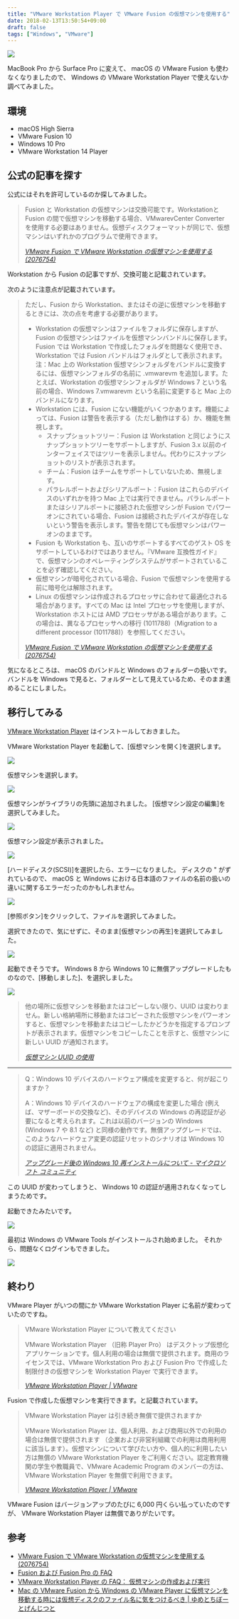 ```yaml
---
title: "VMware Workstation Player で VMware Fusion の仮想マシンを使用する"
date: 2018-02-13T13:50:54+09:00
draft: false
tags: ["Windows", "VMware"]
---
```


![](/img/93-01.jpg)

MacBook Pro から Surface Pro に変えて、 macOS の VMware Fusion も使わなくなりましたので、 Windows の VMware Workstation Player で使えないか調べてみました。

<!--more-->

## 環境

* macOS High Sierra
* VMware Fusion 10
* Windows 10 Pro
* VMware Workstation 14 Player

## 公式の記事を探す

公式にはそれを許可しているのか探してみました。

> Fusion と Workstation の仮想マシンは交換可能です。Workstationと Fusion の間で仮想マシンを移動する場合、VMwarevCenter Converter を使用する必要はありません。仮想ディスクフォーマットが同じで、仮想マシンはいずれかのプログラムで使用できます。
>
> <cite>[VMware Fusion で VMware Workstation の仮想マシンを使用する (2076754)](https://kb.vmware.com/s/article/2076754)</cite>

Workstation から Fusion の記事ですが、交換可能と記載されています。

次のように注意点が記載されています。

> ただし、Fusion から Workstation、またはその逆に仮想マシンを移動するときには、次の点を考慮する必要があります。
>
> * Workstation の仮想マシンはファイルをフォルダに保存しますが、Fusion の仮想マシンはファイルを仮想マシンバンドルに保存します。Fusion では Workstation で作成したフォルダを問題なく使用でき、Workstation では Fusion バンドルはフォルダとして表示されます。  
> 注：Mac 上の Workstation 仮想マシンフォルダをバンドルに変換するには、仮想マシンフォルダの名前に .vmwarevm を追加します。たとえば、Workstation の仮想マシンフォルダが Windows 7 という名前の場合、Windows 7.vmwarevm という名前に変更すると Mac 上のバンドルになります。 
> * Workstation には、Fusion にない機能がいくつかあります。機能によっては、Fusion は警告を表示する（ただし動作はする）か、機能を無視します。
>     * スナップショットツリー：Fusion は Workstation と同じようにスナップショットツリーをサポートしますが、Fusion 3.x 以前のインターフェイスではツリーを表示しません。代わりにスナップショットのリストが表示されます。
>     * チーム：Fusion はチームをサポートしていないため、無視します。 
>     * パラレルポートおよびシリアルポート：Fusion はこれらのデバイスのいずれかを持つ Mac 上では実行できません。パラレルポートまたはシリアルポートに接続された仮想マシンが Fusion でパワーオンにされている場合、Fusion は接続されたデバイスが存在しないという警告を表示します。警告を閉じても仮想マシンはパワーオンのままです。
> * Fusion も Workstation も、互いのサポートするすべてのゲスト OS をサポートしているわけではありません。『VMware 互換性ガイド』で、仮想マシンのオペレーティングシステムがサポートされていることを必ず確認してください。 
> * 仮想マシンが暗号化されている場合、Fusion で仮想マシンを使用する前に暗号化は解除されます。 
> * Linux の仮想マシンは作成されるプロセッサに合わせて最適化される場合があります。すべての Mac は Intel プロセッサを使用しますが、Workstation ホストには AMD プロセッサがある場合があります。この場合は、異なるプロセッサへの移行 (1011788)（Migration to a different processor (1011788)）を参照してください。 
>
> <cite>[VMware Fusion で VMware Workstation の仮想マシンを使用する (2076754)](https://kb.vmware.com/s/article/2076754)</cite>

気になるところは、 macOS のバンドルと Windows のフォルダーの扱いです。
バンドルを Windows で見ると、フォルダーとして見えているため、そのまま進めることにしました。

## 移行してみる

[VMware Workstation Player](https://my.vmware.com/en/web/vmware/free#desktop_end_user_computing/vmware_workstation_player/14_0) はインストールしておきました。

VMware Workstation Player を起動して、[仮想マシンを開く]を選択します。

![](/img/93-02.png)

仮想マシンを選択します。

![](/img/93-03.png)

仮想マシンがライブラリの先頭に追加されました。
[仮想マシン設定の編集]を選択してみました。

![](/img/93-04.png)

仮想マシン設定が表示されました。

![](/img/93-05.png)

[ハードディスク(SCSI)]を選択したら、エラーになりました。
ディスクの " がずれているので、 macOS と Windows における日本語のファイルの名前の扱いの違いに関するエラーだったのかもしれません。

![](/img/93-06.png)

[参照ボタン]をクリックして、ファイルを選択してみました。

選択できたので、気にせずに、そのまま[仮想マシンの再生]を選択してみました。

![](/img/93-04.png)

起動できそうです。
Windows 8 から Windows 10 に無償アップグレードしたものなので、[移動しました]、を選択しました。

![](/img/93-07.png)

> 他の場所に仮想マシンを移動またはコピーしない限り、UUID は変わりません。新しい格納場所に移動またはコピーされた仮想マシンをパワーオンすると、仮想マシンを移動またはコピーしたかどうかを指定するプロンプトが表示されます。仮想マシンをコピーしたことを示すと、仮想マシンに新しい UUID が通知されます。
>
> <cite>[仮想マシン UUID の使用](https://docs.vmware.com/jp/VMware-Workstation-Pro/12.0/com.vmware.ws.using.doc/GUID-533B2C4F-7BD5-41EB-8392-2B9FE687AE50.html)</cite>

---

> Q：Windows 10 デバイスのハードウェア構成を変更すると、何が起こりますか？
>
> A：Windows 10 デバイスのハードウェアの構成を変更した場合 (例えば、マザーボードの交換など)、そのデバイスの Windows の再認証が必要になると考えられます。これは以前のバージョンの Windows (Windows 7 や 8.1 など) と同様の動作です。無償アップグレードでは、このようなハードウェア変更の認証リセットのシナリオは Windows 10 の認証に適用されません。
>
> <cite>[アップグレード後の Windows 10 再インストールについて - マイクロソフト コミュニティ](http://answers.microsoft.com/ja-jp/windows/forum/windows_10-windows_install/アップグレ/2131d8c8-60f7-4388-94a4-e4b1ac9b7862?auth=1)</cite>

この UUID が変わってしまうと、 Windows 10 の認証が適用されなくなってしまうためです。

起動できたみたいです。

![](/img/93-01.jpg)

最初は Windows の VMware Tools がインストールされ始めました。
それから、問題なくログインもできました。

![](/img/93-08.jpg)

## 終わり

VMware Player がいつの間にか VMware Workstation Player に名前が変わっていたのですね。

> VMware Workstation Player について教えてください
>
> VMware Workstation Player （旧称 Player Pro） はデスクトップ仮想化アプリケーションです。個人利用の場合は無償で提供されます。商用のライセンスでは、VMware Workstation Pro および Fusion Pro で作成した制限付きの仮想マシンを Workstation Player で実行できます。
>
> <cite>[VMware Workstation Player | VMware](https://www.vmware.com/jp/products/workstation-player.html)</cite>

Fusion で作成した仮想マシンを実行できます。と記載されています。

> VMware Workstation Player は引き続き無償で提供されますか
>
> VMware Workstation Player は、個人利用、および商用以外での利用の場合は無償で提供されます （企業および非営利組織での利用は商用利用に該当します）。仮想マシンについて学びたい方や、個人的に利用したい方は無償の VMware Workstation Player をご利用ください。認定教育機関の学生や教職員で、VMware Academic Program のメンバーの方は、VMware Workstation Player を無償で利用できます。
>
> <cite>[VMware Workstation Player | VMware](https://www.vmware.com/jp/products/workstation-player.html)</cite>

VMware Fusion はバージョンアップのたびに 6,000 円くらい払っていたのですが、 VMware Workstation Player は無償でありがたいです。

## 参考

* [VMware Fusion で VMware Workstation の仮想マシンを使用する (2076754)](https://kb.vmware.com/s/article/2076754)
* [Fusion および Fusion Pro の FAQ](https://www.vmware.com/jp/products/fusion/faqs.html)
* [VMware Workstation Player の FAQ： 仮想マシンの作成および実行](https://www.vmware.com/jp/products/player/faqs.html)
* [Mac の VMware Fusion から Windows の VMware Player に仮想マシンを移動する時には仮想ディスクのファイル名に気をつけるべき | ゆめとちぼーとげんじつと](http://blog.dreamhive.co.jp/yama/12095.html)
